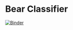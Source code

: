 # Bear Classifier

[![Binder](https://mybinder.org/badge_logo.svg)](https://mybinder.org/v2/gh/p4vlos/bear_voila/master?filepath=%2Fbear_classifier.ipynb)
